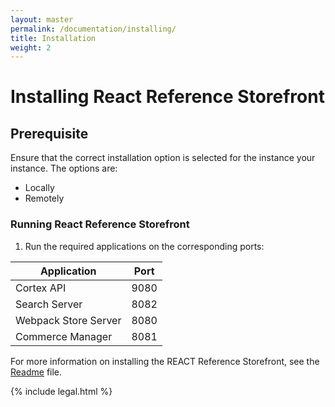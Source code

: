 ```yaml
---
layout: master
permalink: /documentation/installing/
title: Installation
weight: 2
---
```

# Installing React Reference Storefront

## Prerequisite

Ensure that the correct installation option is selected for the instance your instance. The options are:
- Locally
- Remotely

### Running React Reference Storefront

1. Run the required applications on the corresponding ports:

|  Application| Port|
|--|--|
|Cortex API| 9080|
|Search Server| 8082|
|Webpack Store Server|8080|
|Commerce Manager|8081|


For more information on installing the REACT Reference Storefront, see the [Readme](https://github.com/elasticpath/react-pwa-reference-storefront/blob/master/README.md) file.


{% include legal.html %}
